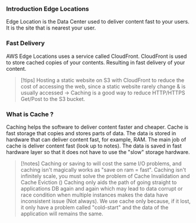 ### Introduction Edge Locations

Edge Location is the Data Center used to deliver content fast to your users.
It is the site that is nearest your user.

### Fast Delivery

AWS Edge Locations uses a service called CloudFront.
CloudFront is used to store cached copies of your contents.
Resulting in fast delivery of your content.

> [!tips]
> Hosting a static website on S3 with CloudFront to reduce the cost of accessing the web, since a static website rarely change & is usually accessed -> Caching is a good way to reduce HTTP/HTTPS Get/Post to the S3 bucket.

### What is Cache ? 

Caching helps the software to deliver content faster and cheaper.
Cache is fast storage that copies and stores parts of data.
The data is stored in hardware that can deliver content fast, for example, RAM. 
The main job of cache is deliver content fast (look up to notes).
The data is saved in fast hardware layer so that it does not have to use the "slow" storage hardware.

> [!notes]
> Caching or saving to will cost the same I/O problems, and caching isn't magically works as "save on ram = fast". 
> Caching isn't infinitely scale, you must solve the problem of Cache Invalidation and Cache Eviction ()
> Caching only aids the path of going straight to applications DB again and again which may lead to data corrupt or race condition when multiple instances makes the data have inconsistent issue (Not always).
> We use cache only because, if it lost, it only have a problem called "cold-start" and the data of the application will remains the same.

